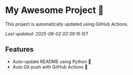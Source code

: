 # My Awesome Project 🚀

This project is automatically updated using GitHub Actions.

_Last updated: 2025-08-02 02:39:15 IST_

## Features
- Auto-update README using Python 🐍
- Auto Git push with GitHub Actions 🤖
